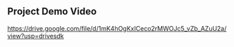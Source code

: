 ## Project Demo Video
https://drive.google.com/file/d/1mK4hOgKxICeco2rMWOJc5_vZb_AZuU2a/view?usp=drivesdk
